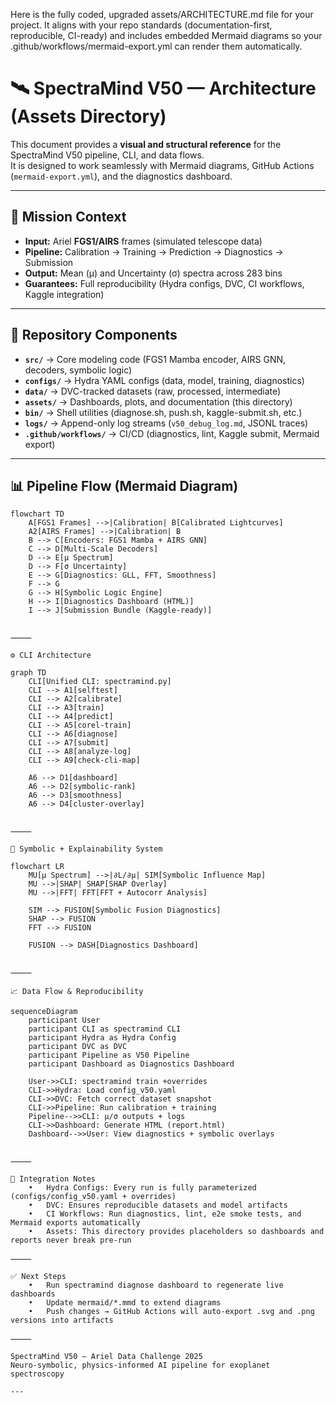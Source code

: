 Here is the fully coded, upgraded assets/ARCHITECTURE.md file for your project. It aligns with your repo standards (documentation-first, reproducible, CI-ready) and includes embedded Mermaid diagrams so your .github/workflows/mermaid-export.yml can render them automatically.

# 🛰️ SpectraMind V50 — Architecture (Assets Directory)

This document provides a **visual and structural reference** for the SpectraMind V50 pipeline, CLI, and data flows.  
It is designed to work seamlessly with Mermaid diagrams, GitHub Actions (`mermaid-export.yml`), and the diagnostics dashboard.

---

## 🎯 Mission Context

- **Input:** Ariel **FGS1/AIRS** frames (simulated telescope data)  
- **Pipeline:** Calibration → Training → Prediction → Diagnostics → Submission  
- **Output:** Mean (μ) and Uncertainty (σ) spectra across 283 bins  
- **Guarantees:** Full reproducibility (Hydra configs, DVC, CI workflows, Kaggle integration)

---

## 📂 Repository Components

- **`src/`** → Core modeling code (FGS1 Mamba encoder, AIRS GNN, decoders, symbolic logic)  
- **`configs/`** → Hydra YAML configs (data, model, training, diagnostics)  
- **`data/`** → DVC-tracked datasets (raw, processed, intermediate)  
- **`assets/`** → Dashboards, plots, and documentation (this directory)  
- **`bin/`** → Shell utilities (diagnose.sh, push.sh, kaggle-submit.sh, etc.)  
- **`logs/`** → Append-only log streams (`v50_debug_log.md`, JSONL traces)  
- **`.github/workflows/`** → CI/CD (diagnostics, lint, Kaggle submit, Mermaid export)  

---

## 📊 Pipeline Flow (Mermaid Diagram)

```mermaid
flowchart TD
    A[FGS1 Frames] -->|Calibration| B[Calibrated Lightcurves]
    A2[AIRS Frames] -->|Calibration| B
    B --> C[Encoders: FGS1 Mamba + AIRS GNN]
    C --> D[Multi-Scale Decoders]
    D --> E[μ Spectrum]
    D --> F[σ Uncertainty]
    E --> G[Diagnostics: GLL, FFT, Smoothness]
    F --> G
    G --> H[Symbolic Logic Engine]
    H --> I[Diagnostics Dashboard (HTML)]
    I --> J[Submission Bundle (Kaggle-ready)]


⸻

⚙️ CLI Architecture

graph TD
    CLI[Unified CLI: spectramind.py]
    CLI --> A1[selftest]
    CLI --> A2[calibrate]
    CLI --> A3[train]
    CLI --> A4[predict]
    CLI --> A5[corel-train]
    CLI --> A6[diagnose]
    CLI --> A7[submit]
    CLI --> A8[analyze-log]
    CLI --> A9[check-cli-map]

    A6 --> D1[dashboard]
    A6 --> D2[symbolic-rank]
    A6 --> D3[smoothness]
    A6 --> D4[cluster-overlay]


⸻

🔬 Symbolic + Explainability System

flowchart LR
    MU[μ Spectrum] -->|∂L/∂μ| SIM[Symbolic Influence Map]
    MU -->|SHAP| SHAP[SHAP Overlay]
    MU -->|FFT| FFT[FFT + Autocorr Analysis]

    SIM --> FUSION[Symbolic Fusion Diagnostics]
    SHAP --> FUSION
    FFT --> FUSION

    FUSION --> DASH[Diagnostics Dashboard]


⸻

📈 Data Flow & Reproducibility

sequenceDiagram
    participant User
    participant CLI as spectramind CLI
    participant Hydra as Hydra Config
    participant DVC as DVC
    participant Pipeline as V50 Pipeline
    participant Dashboard as Diagnostics Dashboard

    User->>CLI: spectramind train +overrides
    CLI->>Hydra: Load config_v50.yaml
    CLI->>DVC: Fetch correct dataset snapshot
    CLI->>Pipeline: Run calibration + training
    Pipeline-->>CLI: μ/σ outputs + logs
    CLI->>Dashboard: Generate HTML (report.html)
    Dashboard-->>User: View diagnostics + symbolic overlays


⸻

🧩 Integration Notes
	•	Hydra Configs: Every run is fully parameterized (configs/config_v50.yaml + overrides)
	•	DVC: Ensures reproducible datasets and model artifacts
	•	CI Workflows: Run diagnostics, lint, e2e smoke tests, and Mermaid exports automatically
	•	Assets: This directory provides placeholders so dashboards and reports never break pre-run

⸻

✅ Next Steps
	•	Run spectramind diagnose dashboard to regenerate live dashboards
	•	Update mermaid/*.mmd to extend diagrams
	•	Push changes → GitHub Actions will auto-export .svg and .png versions into artifacts

⸻

SpectraMind V50 — Ariel Data Challenge 2025
Neuro-symbolic, physics-informed AI pipeline for exoplanet spectroscopy

---
